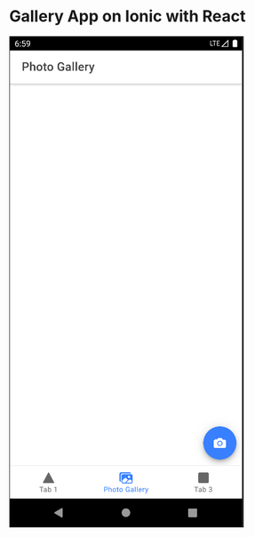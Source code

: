 # Gallery App on Ionic with React

![capture 1](https://github.com/Edd27/photo-gallery-ionic-react/blob/main/Capture1.PNG?raw=true "Tab Photos")
